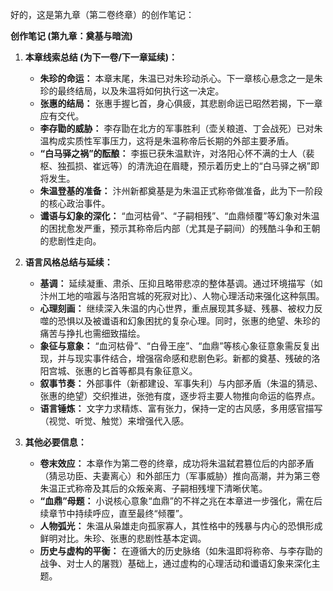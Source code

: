 好的，这是第九章（第二卷终章）的创作笔记：

**创作笔记 (第九章：奠基与暗流)**

1.  **本章线索总结 (为下一卷/下一章延续)：**
    *   **朱珍的命运：** 本章末尾，朱温已对朱珍动杀心。下一章核心悬念之一是朱珍的最终结局，以及朱温将如何执行这一决定。
    *   **张惠的结局：** 张惠手握匕首，身心俱疲，其悲剧命运已昭然若揭，下一章应有交代。
    *   **李存勖的威胁：** 李存勖在北方的军事胜利（壶关粮道、丁会战死）已对朱温构成实质性军事压力，这将是朱温称帝后长期的外部主要矛盾。
    *   **“白马驿之祸”的酝酿：** 李振已获朱温默许，对洛阳心怀不满的士人（裴枢、独孤损、崔远等）的清洗迫在眉睫，预示着历史上的“白马驿之祸”即将发生。
    *   **朱温登基的准备：** 汴州新都奠基是为朱温正式称帝做准备，此为下一阶段的核心政治事件。
    *   **谶语与幻象的深化：** “血河枯骨”、“子嗣相残”、“血鼎倾覆”等幻象对朱温的困扰愈发严重，预示其称帝后内部（尤其是子嗣间）的残酷斗争和王朝的悲剧性走向。

2.  **语言风格总结与延续：**
    *   **基调：** 延续凝重、肃杀、压抑且略带悲凉的整体基调。通过环境描写（如汴州工地的喧嚣与洛阳宫城的死寂对比）、人物心理活动来强化这种氛围。
    *   **心理刻画：** 继续深入朱温的内心世界，重点展现其多疑、残暴、被权力反噬的恐惧以及被谶语和幻象困扰的复杂心理。同时，张惠的绝望、朱珍的痛苦与挣扎也需细致描绘。
    *   **象征与意象：** “血河枯骨”、“白骨王座”、“血鼎”等核心象征意象需反复出现，并与现实事件结合，增强宿命感和悲剧色彩。新都的奠基、残破的洛阳宫城、张惠的匕首等都具有象征意义。
    *   **叙事节奏：** 外部事件（新都建设、军事失利）与内部矛盾（朱温的猜忌、张惠的绝望）交织推进，张弛有度，逐步将主要人物推向命运的临界点。
    *   **语言锤炼：** 文字力求精炼、富有张力，保持一定的古风感，多用感官描写（视觉、听觉、触觉）来增强代入感。

3.  **其他必要信息：**
    *   **卷末效应：** 本章作为第二卷的终章，成功将朱温弑君篡位后的内部矛盾（猜忌功臣、夫妻离心）和外部压力（军事威胁）推向高潮，并为第三卷朱温正式称帝及其后的众叛亲离、子嗣相残埋下清晰伏笔。
    *   **“血鼎”母题：** 小说核心意象“血鼎”的不祥之兆在本章进一步强化，需在后续章节中持续呼应，直至最终“倾覆”。
    *   **人物弧光：** 朱温从枭雄走向孤家寡人，其性格中的残暴与内心的恐惧形成鲜明对比。朱珍、张惠的悲剧性基本定调。
    *   **历史与虚构的平衡：** 在遵循大的历史脉络（如朱温即将称帝、与李存勖的战争、对士人的屠戮）基础上，通过虚构的心理活动和谶语幻象来深化主题。